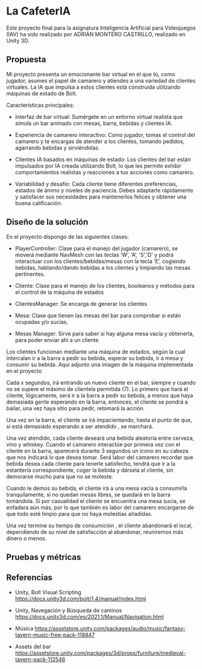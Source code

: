 # La CafeterIA

Este proyecto final para la asignatura Inteligencia Artificial para Videojuegos (IAV) ha sido realizado por ADRIÁN MONTERO CASTRILLO, realizado en Unity 3D.

## Propuesta

Mi proyecto presenta un emocionante bar virtual en el que tú, como jugador, asumes el papel de camarero y atiendes a una variedad de clientes virtuales. La IA que impulsa a estos clientes está construida utilizando máquinas de estado de Bolt.

Características principales:

- Interfaz de bar virtual: Sumérgete en un entorno virtual realista que simula un bar animado con mesas, barra, bebidas y clientes IA.

- Experiencia de camarero interactivo: Como jugador, tomas el control del camarero y te encargas de atender a los clientes, tomando pedidos, agarrando bebidas y sirviéndolas.

- Clientes IA basados en máquinas de estado: Los clientes del bar están impulsados por IA creada utilizando Bolt, lo que les permite exhibir comportamientos realistas y reacciones a tus acciones como camarero.

- Variabilidad y desafío: Cada cliente tiene diferentes preferencias, estados de ánimo y niveles de paciencia. Debes adaptarte rápidamente y satisfacer sus necesidades para mantenerlos felices y obtener una buena calificación.
 
 
 ## Diseño de la solución
 
 En el proyecto dispongo de las siguientes clases:

- PlayerController: Clase para el manejo del jugador (camarero), se moverá mediante NavMesh con las teclas ‘W’, ‘A’, 'S','D' y podrá interactuar con los clientes/bebidas/mesas con la tecla ‘E’, cogiendo bebidas, hablando/dando bebidas a los clientes y limpiando las mesas pertinentes.

- Cliente: Clase para el manejo de los clientes, booleanos y métodos para el control de la máquina de estados

- ClientesManager: Se encarga de generar los clientes

- Mesa: Clase que tienen las mesas del bar para comprobar si están ocupadas y/o sucias.

- Mesas Manager: Sirve para saber si hay alguna mesa vacía y obtenerla, para poder enviar ahí a un cliente



Los clientes funcionan mediante una máquina de estados, según la cual intercalan ir a la barra a pedir su bebida, esperar su bebida, ir a mesa y consumir su bebida. Aquí adjunto una imagen de la máquina implementada en el proyecto

Cada x segundos, irá entrando un nuevo cliente en el bar, siempre y cuando no se supere el máximo de clientela permitida (7). Lo primero que hará el cliente, lógicamente, será ir a la barra a pedir su bebida, a menos que haya demasiada gente esperando en la barra, entonces, el cliente se pondrá a bailar, una vez haya sitio para pedir, retomará la acción. 

Una vez en la barra, el cliente se irá impacientando, hasta el punto de que, si está demasiado esperando a ser atendido , se marchará.

Una vez atendido, cada cliente deseará una bebida aleatoria entre cerveza, vino y whiskey. Cuando el camarero interactúe por primera vez con el cliente en la barra, aparecerá durante 3 segundos un icono en su cabeza que nos indicará lo que desea tomar. Será labor del camarero recordar que bebida desea cada cliente para tenerle satisfecho, tendrá que ir a la estantería correspondiente, coger la bebida y dársela al cliente, sin demorarse mucho para que no se moleste. 

Cuando le demos su bebida, el cliente irá a una mesa vacía a consumirla tranquilamente, si no quedan mesas libres, se quedará en la barra tomándola. Si por casualidad el cliente se encuentra una mesa sucia, se enfadara aún más, por lo que también es labor del camarero encargarse de que todo esté limpio para que no haya molestias añadidas.

Una vez termine su tiempo de consumición , el cliente abandonará el local, dependiendo de su nivel de satisfacción al abandonar, reuniremos más dinero o menos.
 
 ## Pruebas y métricas
 
 ## Referencias

- Unity, Bolt Visual Scripting
https://docs.unity3d.com/bolt/1.4/manual/index.html

- Unity, Navegación y Búsqueda de caminos
https://docs.unity3d.com/es/2021.1/Manual/Navigation.html

- Música 
https://assetstore.unity.com/packages/audio/music/fantasy-tavern-music-free-pack-118847

- Assets del bar
https://assetstore.unity.com/packages/3d/props/furniture/medieval-tavern-pack-112546
